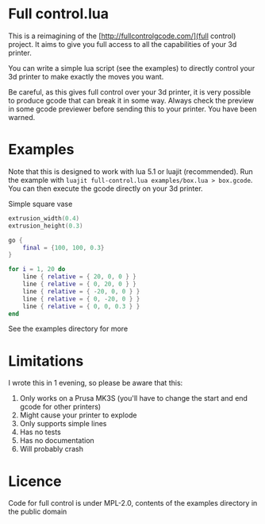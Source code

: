 # Full control.lua

This is a reimagining of the [http://fullcontrolgcode.com/](full control) project.
It aims to give you full access to all the capabilities of your 3d printer.

You can write a simple lua script (see the examples) to directly control your 3d printer to make exactly the moves you want.

Be careful, as this gives full control over your 3d printer, it is very possible to produce gcode that can break it in some way.
Always check the preview in some gcode previewer before sending this to your printer. You have been warned.

# Examples

Note that this is designed to work with lua 5.1 or luajit (recommended). 
Run the example with `luajit full-control.lua examples/box.lua > box.gcode`.
You can then execute the gcode directly on your 3d printer.

Simple square vase

```lua
extrusion_width(0.4)
extrusion_height(0.3)

go {
    final = {100, 100, 0.3}
}

for i = 1, 20 do
    line { relative = { 20, 0, 0 } }
    line { relative = { 0, 20, 0 } }
    line { relative = { -20, 0, 0 } }
    line { relative = { 0, -20, 0 } }
    line { relative = { 0, 0, 0.3 } }
end
```

See the examples directory for more

# Limitations

I wrote this in 1 evening, so please be aware that this:

1. Only works on a Prusa MK3S (you'll have to change the start and end gcode for other printers)
2. Might cause your printer to explode
3. Only supports simple lines
4. Has no tests
5. Has no documentation
6. Will probably crash

# Licence

Code for full control is under MPL-2.0, contents of the examples directory in the public domain